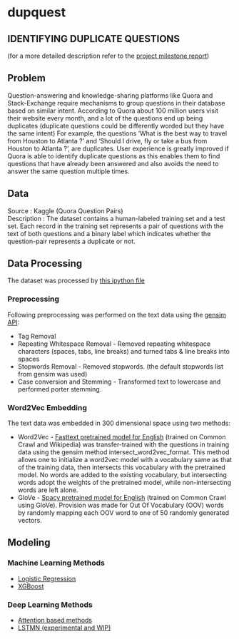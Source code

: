 # dupquest
## IDENTIFYING DUPLICATE QUESTIONS
<p>(for a more detailed description refer to the <a href='Capstone 2 - Milestone Report.pdf'>project milestone report</a>)</p>

## Problem
<p>Question-answering and knowledge-sharing platforms like Quora and Stack-Exchange require mechanisms to group questions in their database based on similar intent. According to Quora about 100 million users visit their website every month, and a lot of the questions end up being duplicates (duplicate questions could be differently worded but they have the same intent)
For example, the questions ‘What is the best way to travel from Houston to Atlanta ?’ and  ‘Should I drive, fly or take a bus from Houston to Atlanta ?’, are duplicates. 
User experience is greatly improved if Quora is able to identify duplicate questions as this enables them to find questions that have already been answered and also avoids the need to answer the same question multiple times.</p>

## Data
Source : Kaggle (Quora Question Pairs)<br>
Description : The dataset contains a human-labeled training set and a test set. Each record in the training set represents a pair of questions with the text of both questions and a binary label which indicates whether the question-pair represents a duplicate or not.

## Data Processing
The dataset was processed by [this ipython file](src/tfidf_word2vec.ipynb)

### Preprocessing
<p>Following preprocessing was performed on the text data using the <a href='https://radimrehurek.com/gensim/parsing/preprocessing.html'>gensim API</a>:
<ul>
  <li>Tag Removal</li>
  <li>Repeating Whitespace Removal - Removed repeating whitespace characters (spaces, tabs, line breaks) and turned tabs & line breaks into spaces</li>
  <li>Stopwords Removal - Removed stopwords. (the default stopwords list from gensim was used)</li>
  <li>Case conversion and Stemming - Transformed text to lowercase and performed porter stemming.</li>
</ul>
</p>

### Word2Vec Embedding
The text data was embedded in 300 dimensional space using two methods:
<ul>
  <li>Word2Vec - <a href='https://fasttext.cc/docs/en/crawl-vectors.html'>Fasttext pretrained model for English</a> (trained on Common Crawl and Wikipedia) was transfer-trained with the questions in training data using the gensim method intersect_word2vec_format. This method allows one to initialize a word2vec model with a vocabulary same as that of the training data, then intersects this vocabulary with the pretrained model. No words are added to the existing vocabulary, but intersecting words adopt the weights of the pretrained model, while non-intersecting words are left alone.</li>
  <li>GloVe - <a href='https://spacy.io/models/en#en_vectors_web_lg'>Spacy pretrained model for English</a> (trained on Common Crawl using GloVe). Provision was made for Out Of Vocabulary (OOV) words by randomly mapping each OOV word to one of 50 randomly generated vectors.</li>
</ul>

## Modeling

### Machine Learning Methods
<ul>
  <li><a href='src/tfidf_word2vec.ipynb'>Logistic Regression</a></li>
  <li><a href='src/tfidf_word2vec.ipynb'>XGBoost</a></li>
</ul>

### Deep Learning Methods
<ul>
  <li><a href='src/DL_encode_attend.ipynb'>Attention based methods</a></li>
  <li><a href='src/DL_LSTMN.ipynb'>LSTMN (experimental and WIP)</a></li>
</ul>
